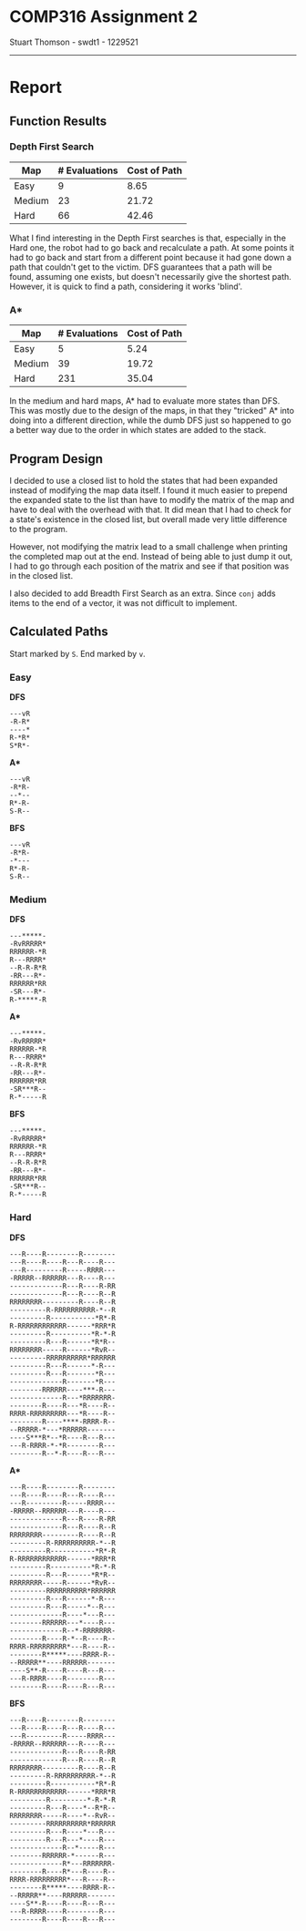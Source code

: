 # COMP316 Assignment 2
Stuart Thomson - swdt1 - 1229521

---

# Report
## Function Results
### Depth First Search

Map    | # Evaluations | Cost of Path
------ | ------------- | ------------
Easy   | 9             | 8.65
Medium | 23            | 21.72
Hard   | 66            | 42.46

What I find interesting in the Depth First searches is that, especially in the Hard one, the robot had to go back and recalculate a path. At some points it had to go back and start from a different point because it had gone down a path that couldn't get to the victim. DFS guarantees that a path will be found, assuming one exists, but doesn't necessarily give the shortest path. However, it is quick to find a path, considering it works 'blind'.

### A*

Map    | # Evaluations | Cost of Path
------ | ------------- | ------------
Easy   | 5             | 5.24
Medium | 39            | 19.72
Hard   | 231           | 35.04

In the medium and hard maps, A* had to evaluate more states than DFS. This was mostly due to the design of the maps, in that they "tricked" A* into doing into a different direction, while the dumb DFS just so happened to go a better way due to the order in which states are added to the stack.

## Program Design

I decided to use a closed list to hold the states that had been expanded instead of modifying the map data itself. I found it much easier to prepend the expanded state to the list than have to modify the matrix of the map and have to deal with the overhead with that. It did mean that I had to check for a state's existence in the closed list, but overall made very little difference to the program.

However, not modifying the matrix lead to a small challenge when printing the completed map out at the end. Instead of being able to just dump it out, I had to go through each position of the matrix and see if that position was in the closed list.

I also decided to add Breadth First Search as an extra. Since `conj` adds items to the end of a vector, it was not difficult to implement.

## Calculated Paths

Start marked by `S`. End marked by `v`.

### Easy

**DFS**
```
---vR
-R-R*
----*
R-*R*
S*R*-
```

**A\***
```
---vR
-R*R-
--*--
R*-R-
S-R--
```

**BFS**
```
---vR
-R*R-
-*---
R*-R-
S-R--
```

### Medium

**DFS**
```
---*****-
-RvRRRRR*
RRRRRR-*R
R---RRRR*
--R-R-R*R
-RR---R*-
RRRRRR*RR
-SR---R*-
R-*****-R
```

**A\***
```
---*****-
-RvRRRRR*
RRRRRR-*R
R---RRRR*
--R-R-R*R
-RR---R*-
RRRRRR*RR
-SR***R--
R-*-----R
```

**BFS**
```
---*****-
-RvRRRRR*
RRRRRR-*R
R---RRRR*
--R-R-R*R
-RR---R*-
RRRRRR*RR
-SR***R--
R-*-----R
```


### Hard

**DFS**
```
---R----R--------R--------
---R----R----R---R----R---
---R---------R-----RRRR---
-RRRRR--RRRRRR---R----R---
-------------R---R----R-RR
-------------R---R----R--R
RRRRRRRR---------R----R--R
---------R-RRRRRRRRRR-*--R
---------R-----------*R*-R
R-RRRRRRRRRRRR------*RRR*R
---------R----------*R-*-R
---------R---R------*R*R--
RRRRRRRR-----R------*RvR--
---------RRRRRRRRRR*RRRRRR
---------R---R------*-R---
---------R---R-------*R---
-------------R-------*R---
--------RRRRRR----***-R---
-------------R---*RRRRRRR-
--------R----R---*R----R--
RRRR-RRRRRRRRR---*R----R--
--------R----****-RRRR-R--
--RRRRR-*---*RRRRRR-------
----S***R*--*R----R---R---
---R-RRRR-*-*R--------R---
--------R--*-R----R---R---
```

**A\***
```
---R----R--------R--------
---R----R----R---R----R---
---R---------R-----RRRR---
-RRRRR--RRRRRR---R----R---
-------------R---R----R-RR
-------------R---R----R--R
RRRRRRRR---------R----R--R
---------R-RRRRRRRRRR-*--R
---------R-----------*R*-R
R-RRRRRRRRRRRR------*RRR*R
---------R----------*R-*-R
---------R---R------*R*R--
RRRRRRRR-----R------*RvR--
---------RRRRRRRRRR*RRRRRR
---------R---R------*-R---
---------R---R-----*--R---
-------------R----*---R---
--------RRRRRR---*----R---
-------------R--*-RRRRRRR-
--------R----R-*--R----R--
RRRR-RRRRRRRRR*---R----R--
--------R*****----RRRR-R--
--RRRRR**----RRRRRR-------
----S**-R----R----R---R---
---R-RRRR----R--------R---
--------R----R----R---R---
```

**BFS**
```
---R----R--------R--------
---R----R----R---R----R---
---R---------R-----RRRR---
-RRRRR--RRRRRR---R----R---
-------------R---R----R-RR
-------------R---R----R--R
RRRRRRRR---------R----R--R
---------R-RRRRRRRRRR-*--R
---------R-----------*R*-R
R-RRRRRRRRRRRR------*RRR*R
---------R---------*-R-*-R
---------R---R----*--R*R--
RRRRRRRR-----R----*--RvR--
---------RRRRRRRRRR*RRRRRR
---------R---R----*---R---
---------R---R---*----R---
-------------R--*-----R---
--------RRRRRR-*------R---
-------------R*---RRRRRRR-
--------R----R*---R----R--
RRRR-RRRRRRRRR*---R----R--
--------R*****----RRRR-R--
--RRRRR**----RRRRRR-------
----S**-R----R----R---R---
---R-RRRR----R--------R---
--------R----R----R---R---
```
